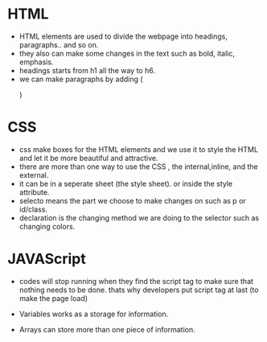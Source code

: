
 # HTML
- HTML elements are used to divide the webpage into headings, paragraphs.. and so on.
- they also can make some changes in the text such as bold, italic, emphasis.
- headings starts from h1 all the way to h6.
- we can make paragraphs by adding (<p> </p>)
# CSS

- css make boxes for the HTML elements and we use it to style the HTML and let it be more beautiful and attractive.
- there are more than one way to use the CSS , the internal,inline, and the external.
- it can be in a seperate sheet (the style sheet). or inside the style attribute.
- selecto means the part we choose to make changes on such as p or id/class.
- declaration is the changing method we are doing to the selector such as changing colors.

# JAVAScript
- codes will stop running when they find the script tag to make sure that nothing needs to be done. thats why developers put script tag at last (to make the page load)

- Variables works as a storage for information.
- Arrays can store more than one piece of information.
